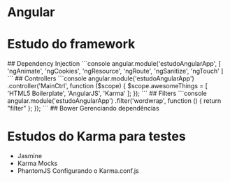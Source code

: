 Angular
==============

# Estudo do framework
<body ng-app="estudoAngularApp">
## Dependency Injection
```console
angular.module('estudoAngularApp', [
  'ngAnimate',
  'ngCookies',
  'ngResource',
  'ngRoute',
  'ngSanitize',
  'ngTouch'
]
```
## Controllers
```console
angular.module('estudoAngularApp')
  .controller('MainCtrl', function ($scope) {
    $scope.awesomeThings = [
      'HTML5 Boilerplate',
      'AngularJS',
      'Karma'
    ];
  });
```
## Filters
```console
angular.module('estudoAngularApp')
  .filter('wordwrap', function () {
   return "filter"
  };
});
```
## Bower
Gerenciando dependências

# Estudos do Karma para testes
- Jasmine
- Karma Mocks
- PhantomJS
Configurando o Karma.conf.js
